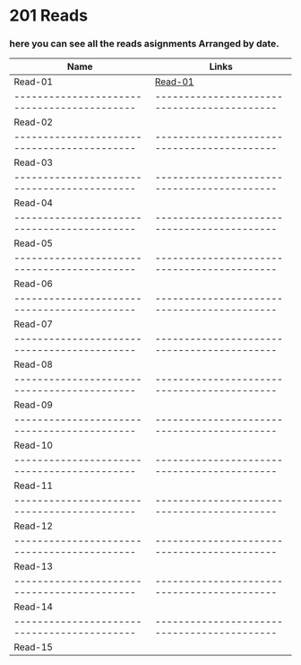 # 201 Reads
### here you can see all the reads asignments Arranged by date.


Name                                       | Links
-------------------------------------------|-------------------------------------------
Read-01                                    | [Read-01](https://osamamousa204.github.io/reading-notes/class-01)
-------------------------------------------|-------------------------------------------
Read-02                                    |
-------------------------------------------|-------------------------------------------
Read-03                                    |
-------------------------------------------|-------------------------------------------
Read-04                                    |
-------------------------------------------|-------------------------------------------
Read-05                                    |
-------------------------------------------|-------------------------------------------
Read-06                                    |
-------------------------------------------|-------------------------------------------
Read-07                                    |
-------------------------------------------|-------------------------------------------
Read-08                                    |
-------------------------------------------|-------------------------------------------
Read-09                                    |
-------------------------------------------|-------------------------------------------
Read-10                                    |
-------------------------------------------|-------------------------------------------
Read-11                                    |
-------------------------------------------|-------------------------------------------
Read-12                                    |
-------------------------------------------|-------------------------------------------
Read-13                                    |
-------------------------------------------|-------------------------------------------
Read-14                                    |
-------------------------------------------|-------------------------------------------
Read-15                                    |

 
